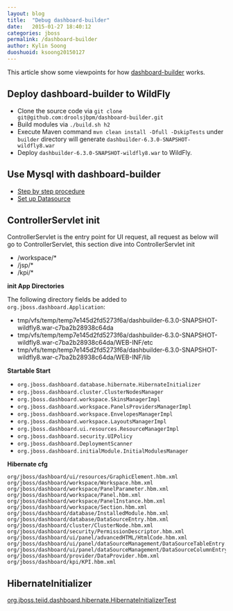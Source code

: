 ```yaml
---
layout: blog
title:  "Debug dashboard-builder"
date:   2015-01-27 18:40:12
categories: jboss
permalink: /dashboard-builder
author: Kylin Soong
duoshuoid: ksoong20150127
---
```


This article show some viewpoints for how [dashboard-builder](https://github.com/droolsjbpm/dashboard-builder/tree/master/modules) works.

## Deploy dashboard-builder to WildFly

* Clone the source code via `git clone git@github.com:droolsjbpm/dashboard-builder.git`
* Build modules via `./build.sh h2`
* Execute Maven command `mvn clean install -Dfull -DskipTests` under `builder` directory will generate `dashbuilder-6.3.0-SNAPSHOT-wildfly8.war`
* Deploy `dashbuilder-6.3.0-SNAPSHOT-wildfly8.war` to WildFly.

## Use Mysql with dashboard-builder

* [Step by step procedure](https://github.com/droolsjbpm/dashboard-builder/blob/master/builder/src/main/wildfly8/README.md)
* [Set up Datasource](https://github.com/jbosschina/wildfly-dev-cookbook/blob/master/persistence/create-ds-mysql.cli)

## ControllerServlet init

ControllerServlet is the entry point for UI request, all request as below will go to ControllerServlet, this section dive into ControllerServlet init

* /workspace/*
* /jsp/*
* /kpi/*

**init App Directories** 

The following directory fields be added to `org.jboss.dashboard.Application`:

* tmp/vfs/temp/temp7e145d2fd5273f6a/dashbuilder-6.3.0-SNAPSHOT-wildfly8.war-c7ba2b28938c64da
* tmp/vfs/temp/temp7e145d2fd5273f6a/dashbuilder-6.3.0-SNAPSHOT-wildfly8.war-c7ba2b28938c64da/WEB-INF/etc
* tmp/vfs/temp/temp7e145d2fd5273f6a/dashbuilder-6.3.0-SNAPSHOT-wildfly8.war-c7ba2b28938c64da/WEB-INF/lib

**Startable Start**

* `org.jboss.dashboard.database.hibernate.HibernateInitializer`
* `org.jboss.dashboard.cluster.ClusterNodesManager`
* `org.jboss.dashboard.workspace.SkinsManagerImpl`
* `org.jboss.dashboard.workspace.PanelsProvidersManagerImpl`
* `org.jboss.dashboard.workspace.EnvelopesManagerImpl`
* `org.jboss.dashboard.workspace.LayoutsManagerImpl`
* `org.jboss.dashboard.ui.resources.ResourceManagerImpl`
* `org.jboss.dashboard.security.UIPolicy`
* `org.jboss.dashboard.DeploymentScanner`
* `org.jboss.dashboard.initialModule.InitialModulesManager`

**Hibernate cfg**

~~~
org/jboss/dashboard/ui/resources/GraphicElement.hbm.xml
org/jboss/dashboard/workspace/Workspace.hbm.xml
org/jboss/dashboard/workspace/PanelParameter.hbm.xml
org/jboss/dashboard/workspace/Panel.hbm.xml
org/jboss/dashboard/workspace/PanelInstance.hbm.xml
org/jboss/dashboard/workspace/Section.hbm.xml
org/jboss/dashboard/database/InstalledModule.hbm.xml
org/jboss/dashboard/database/DataSourceEntry.hbm.xml
org/jboss/dashboard/cluster/ClusterNode.hbm.xml
org/jboss/dashboard/security/PermissionDescriptor.hbm.xml
org/jboss/dashboard/ui/panel/advancedHTML/HtmlCode.hbm.xml
org/jboss/dashboard/ui/panel/dataSourceManagement/DataSourceTableEntry.hbm.xml
org/jboss/dashboard/ui/panel/dataSourceManagement/DataSourceColumnEntry.hbm.xml
org/jboss/dashboard/provider/DataProvider.hbm.xml
org/jboss/dashboard/kpi/KPI.hbm.xml
~~~

## HibernateInitializer

[org.jboss.teiid.dashboard.hibernate.HibernateInitializerTest](https://github.com/kylinsoong/teiid-samples/blob/master/dashboard/src/main/java/org/jboss/teiid/dashboard/hibernate/HibernateInitializerTest.java)


